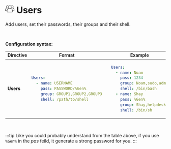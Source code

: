 # <img src="/images/AutoPilot-Icons/Users.png" alt="Users image" width="28" height="auto"> Users

Add users, set their passwords, their groups and their shell.

<br>

**Configuration syntax:**

<table>
   <thead>
      <tr>
         <th>Directive</th>
         <th>Format</th>
         <th>Example</th>
      </tr>
   </thead>
   <tbody>
      <tr>
<td>

**Users**

</td>
<td>

```yaml
Users:
  - name: USERNAME
    pass: PASSWORD/%Gen%
    group: GROUP1,GROUP2,GROUP3
    shell: /path/to/shell
```

</td>
<td>

```yaml
  Users:
    - name: Noam
      pass: 1234
      group: Noam,sudo,admins
      shell: /bin/bash
    - name: Shay
      pass: %Gen%
      group: Shay,helpdesk
      shell: /bin/sh
```

</td>
      </tr>
   </tbody>
</table>

<br>

:::tip
Like you could probably understand from the table above, if you use `%Gen%` in the *pas* feild, it generate a strong password for you.
:::
